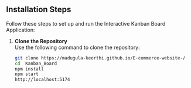 ## Installation Steps

Follow these steps to set up and run the Interactive Kanban Board Application:

1. **Clone the Repository**  
   Use the following command to clone the repository:  
   ```bash
   git clone https://madugula-keerthi.github.io/E-commerce-website-/
   cd  Kanban_Board
   npm install 
   npm start 
   http://localhost:5174

